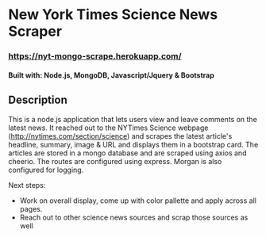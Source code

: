 # New York Times Science News Scraper
### https://nyt-mongo-scrape.herokuapp.com/

#### Built with: Node.js, MongoDB, Javascript/Jquery & Bootstrap

## Description

This is a node.js application that lets users view and leave comments on the latest news. It reached out to the NYTimes Science webpage (http://nytimes.com/section/science) and scrapes the latest article's headline, summary, image & URL and displays them in a bootstrap card. The articles are stored in a mongo database and are scraped using axios and cheerio. The routes are configured using express. Morgan is also configured for logging.

Next steps: 
- Work on overall display, come up with color pallette and apply across all pages.
- Reach out to other science news sources and scrap those sources as well
